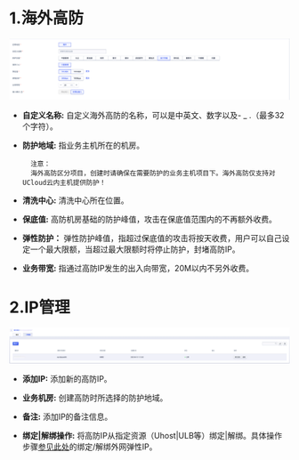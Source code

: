 

# 1.海外高防
![](/images/uads-apac/海外高防.png)
- **自定义名称:** 自定义海外高防的名称，可以是中英文、数字以及- \_ .（最多32个字符）。

- **防护地域:** 指业务主机所在的机房。

        注意：
        海外高防区分项目，创建时请确保在需要防护的业务主机项目下。海外高防仅支持对UCloud云内主机提供防护！

- **清洗中心:** 清洗中心所在位置。

- **保底值:** 高防机房基础的防护峰值，攻击在保底值范围内的不再额外收费。

- **弹性防护：** 弹性防护峰值，指超过保底值的攻击将按天收费，用户可以自己设定一个最大限额，当超过最大限额时将停止防护，封堵高防IP。

- **业务带宽:** 指通过高防IP发生的出入向带宽，20M以内不另外收费。

# 2.IP管理
![](/images/uads-apac/IP管理.png)
- **添加IP:** 添加新的高防IP。
- **业务机房:** 创建高防时所选择的防护地域。
- **备注:** 添加IP的备注信息。

- **绑定|解绑操作:** 将高防IP从指定资源（Uhost|ULB等）绑定|解绑。具体操作步骤[参见此处](/unet/eip/guide)的绑定/解绑外网弹性IP。
